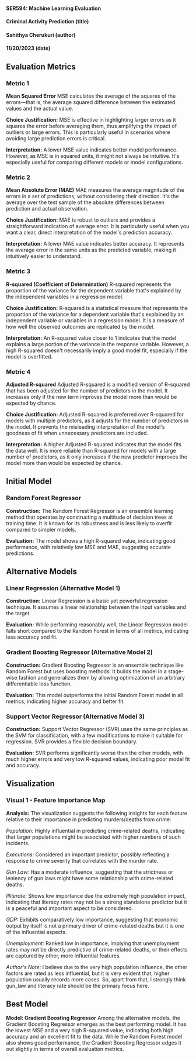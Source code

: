 #### SER594: Machine Learning Evaluation
#### Criminal Activity Prediction (title)
#### Sahithya Cherukuri (author)
#### 11/20/2023 (date)

## Evaluation Metrics
### Metric 1
**Mean Squared Error**
 MSE calculates the average of the squares of the errors—that is, the average squared difference between the estimated values and the actual value.

**Choice Justification:** MSE is effective in highlighting larger errors as it squares the error before averaging them, thus amplifying the impact of outliers or large errors. This is particularly useful in scenarios where avoiding large prediction errors is critical.

**Interpretation:** A lower MSE value indicates better model performance. However, as MSE is in squared units, it might not always be intuitive. It's especially useful for comparing different models or model configurations.

### Metric 2
**Mean Absolute Error (MAE)**
MAE measures the average magnitude of the errors in a set of predictions, without considering their direction. It's the average over the test sample of the absolute differences between prediction and actual observation.

**Choice Justification:** MAE is robust to outliers and provides a straightforward indication of average error. It is particularly useful when you want a clear, direct interpretation of the model's prediction accuracy.

**Interpretation:** A lower MAE value indicates better accuracy. It represents the average error in the same units as the predicted variable, making it intuitively easier to understand.

### Metric 3
**R-squared (Coefficient of Determination)**
R-squared represents the proportion of the variance for the dependent variable that's explained by the independent variables in a regression model.

**Choice Justification:** R-squared is a statistical measure that represents the proportion of the variance for a dependent variable that's explained by an independent variable or variables in a regression model. It is a measure of how well the observed outcomes are replicated by the model.

**Interpretation:** An R-squared value closer to 1 indicates that the model explains a large portion of the variance in the response variable. However, a high R-squared doesn't necessarily imply a good model fit, especially if the model is overfitted.

### Metric 4
**Adjusted R-squared**
Adjusted R-squared is a modified version of R-squared that has been adjusted for the number of predictors in the model. It increases only if the new term improves the model more than would be expected by chance.


**Choice Justification:** Adjusted R-squared is preferred over R-squared for models with multiple predictors, as it adjusts for the number of predictors in the model. It prevents the misleading interpretation of the model's goodness of fit when unnecessary predictors are included.

**Interpretation:** A higher Adjusted R-squared indicates that the model fits the data well. It is more reliable than R-squared for models with a large number of predictors, as it only increases if the new predictor improves the model more than would be expected by chance.


## Initial Model
### Random Forest Regressor
**Construction:** The Random Forest Regressor is an ensemble learning method that operates by constructing a multitude of decision trees at training time. It is known for its robustness and is less likely to overfit compared to simpler models.

**Evaluation:** The model shows a high R-squared value, indicating good performance, with relatively low MSE and MAE, suggesting accurate predictions.

## Alternative Models
### Linear Regression (Alternative Model 1)
**Construction:** Linear Regression is a basic yet powerful regression technique. It assumes a linear relationship between the input variables and the target.

**Evaluation:** While performing reasonably well, the Linear Regression model falls short compared to the Random Forest in terms of all metrics, indicating less accuracy and fit.

### Gradient Boosting Regressor (Alternative Model 2)
**Construction:** Gradient Boosting Regressor is an ensemble technique like Random Forest but uses boosting methods. It builds the model in a stage-wise fashion and generalizes them by allowing optimization of an arbitrary differentiable loss function.

**Evaluation:** This model outperforms the initial Random Forest model in all metrics, indicating higher accuracy and better fit.

### Support Vector Regressor (Alternative Model 3)
**Construction:** Support Vector Regressor (SVR) uses the same principles as the SVM for classification, with a few modifications to make it suitable for regression. SVR provides a flexible decision boundary.

**Evaluation:** SVR performs significantly worse than the other models, with much higher errors and very low R-squared values, indicating poor model fit and accuracy.

## Visualization
### Visual 1 - Feature Importance Map
**Analysis:**
The visualization suggests the following insights for each feature relative to their importance in predicting murders/deaths from crime:

_Population:_ Highly influential in predicting crime-related deaths, indicating that larger populations might be associated with higher numbers of such incidents.

_Executions:_ Considered an important predictor, possibly reflecting a response to crime severity that correlates with the murder rate.

_Gun Law:_ Has a moderate influence, suggesting that the strictness or leniency of gun laws might have some relationship with crime-related deaths.

_Illiterate:_ Shows low importance due the extremely high population impact, indicating that literacy rates may not be a strong standalone predictor but it is a peaceful and important aspect to be considered.

_GDP:_ Exhibits comparatively low importance, suggesting that economic output by itself is not a primary driver of crime-related deaths but it is one of the influential aspects.

_Unemployment:_ Ranked low in importance, implying that unemployment rates may not be directly predictive of crime-related deaths, or their effects are captured by other, more influential features.

_Author's Note:_ I believe due to the very high population influence, the other factors are rated as less influential, but it is very evident that, higher population usually records more cases. So, apart from that, I strongly think gun_law and literacy rate should be the primary focus here. 


## Best Model

**Model: Gradient Boosting Regressor** 
Among the alternative models, the Gradient Boosting Regressor emerges as the best performing model. It has the lowest MSE and a very high R-squared value, indicating both high accuracy and an excellent fit to the data. While the Random Forest model also shows good performance, the Gradient Boosting Regressor edges it out slightly in terms of overall evaluation metrics.